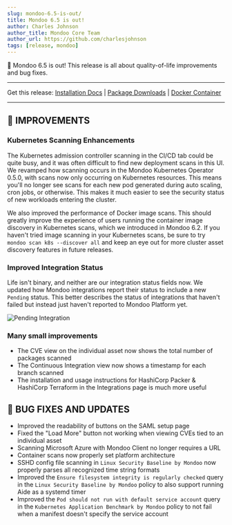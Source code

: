 ```yaml
---
slug: mondoo-6.5-is-out/
title: Mondoo 6.5 is out!
author: Charles Johnson
author_title: Mondoo Core Team
author_url: https://github.com/charlesjohnson
tags: [release, mondoo]
---
```


🥳 Mondoo 6.5 is out! This release is all about quality-of-life improvements and bug fixes.

---

Get this release: [Installation Docs](/cnspec/) | [Package Downloads](https://releases.mondoo.com/mondoo/) | [Docker Container](https://hub.docker.com/r/mondoo/client)

---

## 🧹 IMPROVEMENTS

### Kubernetes Scanning Enhancements

The Kubernetes admission controller scanning in the CI/CD tab could be quite busy, and it was often difficult to find new deployment scans in this UI. We revamped how scanning occurs in the Mondoo Kubernetes Operator 0.5.0, with scans now only occurring on Kubernetes resources. This means you'll no longer see scans for each new pod generated during auto scaling, cron jobs, or otherwise. This makes it much easier to see the security status of new workloads entering the cluster.

We also improved the performance of Docker image scans. This should greatly improve the experience of users running the container image discovery in Kubernetes scans, which we introduced in Mondoo 6.2. If you haven't tried image scanning in your Kubernetes scans, be sure to try `mondoo scan k8s --discover all` and keep an eye out for more cluster asset discovery features in future releases.

### Improved Integration Status

Life isn't binary, and neither are our integration status fields now. We updated how Mondoo integrations report their status to include a new `Pending` status. This better describes the status of integrations that haven't failed but instead just haven't reported to Mondoo Platform yet.

![Pending Integration](/img/releases/2022-07-05-mondoo-6.5-is-out/integrations.png)

### Many small improvements

- The CVE view on the individual asset now shows the total number of packages scanned
- The Continuous Integration view now shows a timestamp for each branch scanned
- The installation and usage instructions for HashiCorp Packer & HashiCorp Terraform in the Integrations page is much more useful

## 🐛 BUG FIXES AND UPDATES

- Improved the readability of buttons on the SAML setup page
- Fixed the "Load More" button not working when viewing CVEs tied to an individual asset
- Scanning Microsoft Azure with Mondoo Client no longer requires a URL
- Container scans now properly set platform architecture
- SSHD config file scanning in `Linux Security Baseline by Mondoo` now properly parses all recognized time string formats
- Improved the `Ensure filesystem integrity is regularly checked` query in the `Linux Security Baseline by Mondoo` policy to also support running Aide as a systemd timer
- Improved the `Pod should not run with default service account` query in the `Kubernetes Application Benchmark by Mondoo` policy to not fail when a manifest doesn't specify the service account

